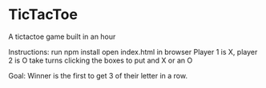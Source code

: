 # TicTacToe
A tictactoe game built in an hour

Instructions:
run npm install
open index.html in browser
Player 1 is X, player 2 is O
take turns clicking the boxes to put and X or an O

Goal:
Winner is the first to get 3 of their letter in a row.